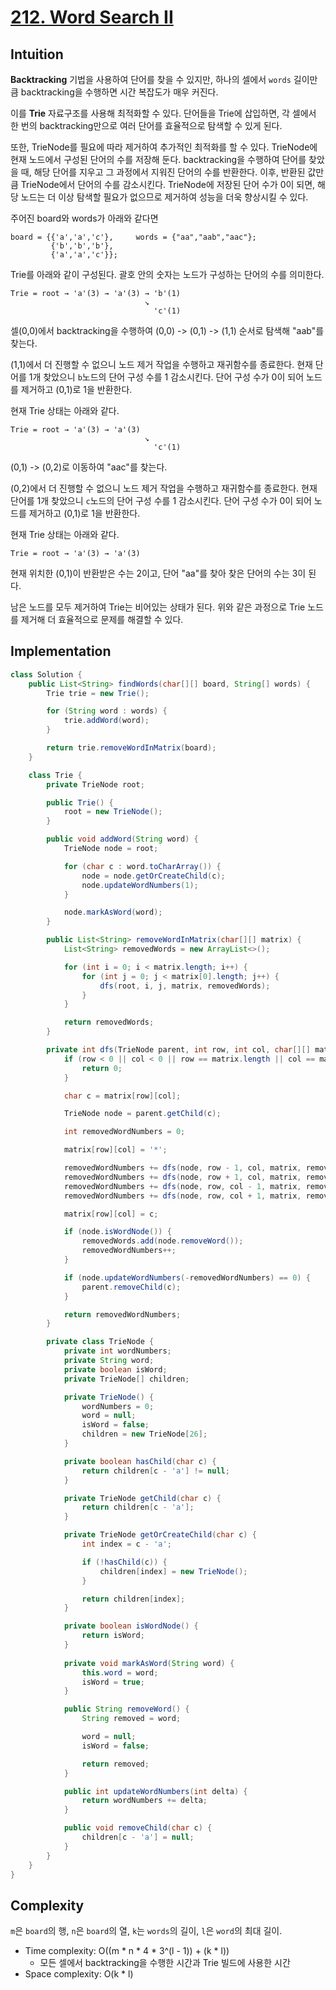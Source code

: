 # [212. Word Search II](https://leetcode.com/problems/word-search-ii/)

## Intuition

**Backtracking** 기법을 사용하여 단어를 찾을 수 있지만, 하나의 셀에서 `words` 길이만큼 backtracking을 수행하면 시간 복잡도가 매우 커진다.

이를 **Trie** 자료구조를 사용해 최적화할 수 있다. 단어들을 Trie에 삽입하면, 각 셀에서 한 번의 backtracking만으로 여러 단어를 효율적으로 탐색할 수 있게 된다.

또한, TrieNode를 필요에 따라 제거하여 추가적인 최적화를 할 수 있다. 
TrieNode에 현재 노드에서 구성된 단어의 수를 저장해 둔다. 
backtracking을 수행하여 단어를 찾았을 때, 해당 단어를 지우고 그 과정에서 지워진 단어의 수를 반환한다.
이후, 반환된 값만큼 TrieNode에서 단어의 수를 감소시킨다. 
TrieNode에 저장된 단어 수가 0이 되면, 해당 노드는 더 이상 탐색할 필요가 없으므로 제거하여 성능을 더욱 향상시킬 수 있다.

주어진 board와 words가 아래와 같다면
```
board = {{'a','a','c'},     words = {"aa","aab","aac"};
         {'b','b','b'},                                                         
         {'a','a','c'}};                                                        
```

Trie를 아래와 같이 구성된다. 괄호 안의 숫자는 노드가 구성하는 단어의 수를 의미한다.
```
Trie = root → 'a'(3) → 'a'(3) → 'b'(1)
                              ↘
                                'c'(1)
```

셀(0,0)에서 backtracking을 수행하여 (0,0) -> (0,1) -> (1,1) 순서로 탐색해 "aab"를 찾는다.

(1,1)에서 더 진행할 수 없으니 노드 제거 작업을 수행하고 재귀함수를 종료한다.
현재 단어를 1개 찾았으니 `b`노드의 단어 구성 수를 1 감소시킨다. 단어 구성 수가 0이 되어 노드를 제거하고 (0,1)로 1을 반환한다.

현재 Trie 상태는 아래와 같다.
```
Trie = root → 'a'(3) → 'a'(3)
                              ↘
                                'c'(1)
```
(0,1) -> (0,2)로 이동하여 "aac"를 찾는다.

(0,2)에서 더 진행할 수 없으니 노드 제거 작업을 수행하고 재귀함수를 종료한다.
현재 단어를 1개 찾았으니 `c`노드의 단어 구성 수를 1 감소시킨다. 단어 구성 수가 0이 되어 노드를 제거하고 (0,1)로 1을 반환한다.

현재 Trie 상태는 아래와 같다.
```
Trie = root → 'a'(3) → 'a'(3)
```
현재 위치한 (0,1)이 반환받은 수는 2이고, 단어 "aa"를 찾아 찾은 단어의 수는 3이 된다.

남은 노드를 모두 제거하여 Trie는 비어있는 상태가 된다. 위와 같은 과정으로 Trie 노드를 제거해 더 효율적으로 문제를 해결할 수 있다. 


## Implementation
```java
class Solution {
    public List<String> findWords(char[][] board, String[] words) {
        Trie trie = new Trie();

        for (String word : words) {
            trie.addWord(word);
        }

        return trie.removeWordInMatrix(board);
    }

    class Trie {
        private TrieNode root;

        public Trie() {
            root = new TrieNode();
        }

        public void addWord(String word) {
            TrieNode node = root;

            for (char c : word.toCharArray()) {
                node = node.getOrCreateChild(c);
                node.updateWordNumbers(1);
            }

            node.markAsWord(word);
        }

        public List<String> removeWordInMatrix(char[][] matrix) {
            List<String> removedWords = new ArrayList<>();

            for (int i = 0; i < matrix.length; i++) {
                for (int j = 0; j < matrix[0].length; j++) {
                    dfs(root, i, j, matrix, removedWords);
                }
            }

            return removedWords;
        }

        private int dfs(TrieNode parent, int row, int col, char[][] matrix, List<String> removedWords) {
            if (row < 0 || col < 0 || row == matrix.length || col == matrix[0].length || matrix[row][col] == '*' || !parent.hasChild(matrix[row][col])) {
                return 0;
            }

            char c = matrix[row][col];

            TrieNode node = parent.getChild(c);

            int removedWordNumbers = 0;

            matrix[row][col] = '*';

            removedWordNumbers += dfs(node, row - 1, col, matrix, removedWords);
            removedWordNumbers += dfs(node, row + 1, col, matrix, removedWords);
            removedWordNumbers += dfs(node, row, col - 1, matrix, removedWords);
            removedWordNumbers += dfs(node, row, col + 1, matrix, removedWords);

            matrix[row][col] = c;

            if (node.isWordNode()) {
                removedWords.add(node.removeWord());
                removedWordNumbers++;
            }

            if (node.updateWordNumbers(-removedWordNumbers) == 0) {
                parent.removeChild(c);
            }

            return removedWordNumbers;
        }

        private class TrieNode {
            private int wordNumbers;
            private String word;
            private boolean isWord;
            private TrieNode[] children;

            private TrieNode() {
                wordNumbers = 0;
                word = null;
                isWord = false;
                children = new TrieNode[26];
            }

            private boolean hasChild(char c) {
                return children[c - 'a'] != null;
            }

            private TrieNode getChild(char c) {
                return children[c - 'a'];
            }

            private TrieNode getOrCreateChild(char c) {
                int index = c - 'a';

                if (!hasChild(c)) {
                    children[index] = new TrieNode();
                }

                return children[index];
            }

            private boolean isWordNode() {
                return isWord;
            }
            
            private void markAsWord(String word) {
                this.word = word;
                isWord = true;
            }

            public String removeWord() {
                String removed = word;

                word = null;
                isWord = false;

                return removed;
            }

            public int updateWordNumbers(int delta) {
                return wordNumbers += delta;
            }

            public void removeChild(char c) {
                children[c - 'a'] = null;
            }
        }
    }
}
```

## Complexity
`m`은 `board`의 행, `n`은 `board`의 열, `k`는 `words`의 길이, `l`은 `word`의 최대 길이.
- Time complexity: O((m * n * 4 * 3^(l - 1)) + (k * l))
  - 모든 셀에서 backtracking을 수행한 시간과 Trie 빌드에 사용한 시간
- Space complexity: O(k * l)
